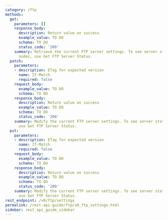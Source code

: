 ```yaml
---
category: /ftp
methods:
  get:
    parameters: []
    response_body:
      description: Return value on success
      example_value: TO DO
      schema: TO DO
      status_code: '200'
    summary: Retrieve the current FTP server settings. To see server status on all
      nodes, use Get FTP Server Status.
  patch:
    parameters:
    - description: ETag for expected version
      name: If-Match
      required: false
    request_body:
      example_value: TO DO
      schema: TO DO
    response_body:
      description: Return value on success
      example_value: TO DO
      schema: TO DO
      status_code: '200'
    summary: Modify the current FTP server settings. To see server status on all nodes,
      use Get FTP Server Status.
  put:
    parameters:
    - description: ETag for expected version
      name: If-Match
      required: false
    request_body:
      example_value: TO DO
      schema: TO DO
    response_body:
      description: Return value on success
      example_value: TO DO
      schema: TO DO
      status_code: '200'
    summary: Modify the current FTP server settings. To see server status on all nodes,
      use Get FTP Server Status.
rest_endpoint: /v0/ftp/settings
permalink: /rest-api-guide/ftp/v0_ftp_settings.html
sidebar: rest_api_guide_sidebar
---
```

